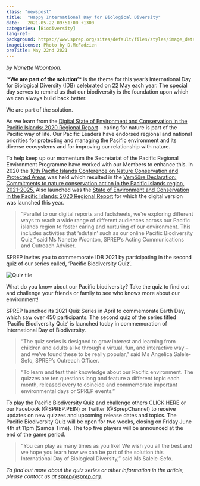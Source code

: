 ```yaml
---
klass: "newspost"
title:  "Happy International Day for Biological Diversity"
date:   2021-05-22 09:51:00 +1300
categories: [Biodiversity]
lang-ref: 
background: https://www.sprep.org/sites/default/files/styles/image_detai_670_400_/public/images/news/IMG_20180804_121351_543.jpg?itok=kvkkIg5F
imageLicense: Photo by D.McFadzien
preTitle: May 22nd 2021
---
```

*by Nanette Woontoon.*

‘***We are part of the solution’\*** is the theme for this year’s International Day for Biological Diversity (IDB) celebrated on 22 May each year. The special day serves to remind us that our biodiversity is the foundation upon which we can always build back better. 

We are part of the solution.

As we learn from the [Digital State of Environment and Conservation in the Pacific Islands: 2020 Regional Report](https://soec.sprep.org/report_online.html) - caring for nature is part of the Pacific way of life.  Our Pacific Leaders have endorsed regional and national priorities for protecting and managing the Pacific environment and its diverse ecosystems and for improving our relationship with nature.

To help keep up our momentum the Secretariat of the Pacific Regional Environment Programme have worked with our Members to enhance this. In 2020 the [10th Pacific Islands Conference on Nature Conservation and Protected Areas](https://www.pacificnatureconference.com/) was held which resulted in the [Vemööre Declaration: Commitments to nature conservation action in the Pacific Islands region, 2021-2025.](https://www.sprep.org/sites/default/files/documents/publications/declaration-Vermoore-endorsed-2020-eng.pdf) Also launched was the [State of Environment and Conservation in the Pacific Islands: 2020 Regional Report](https://pacific-data.sprep.org/dataset/state-environment-and-conservation-pacific-islands-2020-regional-report) for which the digital version was launched this year.

> “Parallel to our digital reports and factsheets, we’re exploring different ways to reach a wide range of different audiences across our Pacific islands region to foster caring and nurturing of our environment. This includes activities that ‘edutain’ such as our online Pacific Biodiversity Quiz,” said Ms Nanette Woonton, SPREP’s Acting Communications and Outreach Adviser.

SPREP invites you to commemorate IDB 2021 by participating in the second quiz of our series called, ‘Pacific Biodiversity Quiz’.

![Quiz tile](https://www.sprep.org/sites/default/files/users/nanettew/BiodiversityQuizTile.png)

What do you know about our Pacific biodiversity? Take the quiz to find out and challenge your friends or family to see who knows more about our environment!

SPREP launched its 2021 Quiz Series in April to commemorate Earth Day, which saw over 450 participants. The second quiz of the series titled ‘Pacific Biodiversity Quiz’ is launched today in commemoration of International Day of Biodiversity.

> “The quiz series is designed to grow interest and learning from children and adults alike through a virtual, fun, and interactive way – and we’ve found these to be really popular,” said Ms Angelica Salele-Sefo, SPREP’s Outreach Officer.

> “To learn and test their knowledge about our Pacific environment.  The quizzes are ten questions long and feature a different topic each month, released every to coincide and commemorate important environmental days or SPREP events.”

To play the Pacific Biodiversity Quiz and challenge others [CLICK HERE](https://quizizz.com/pro/join?gc=31017242) or our Facebook (@SPREP.PEIN) or Twitter (@SprepChannel) to receive updates on new quizzes and upcoming release dates and topics. The Pacific Biodiversity Quiz will be open for two weeks, closing on Friday June 4th at 11pm (Samoa Time). The top five players will be announced at the end of the game period.

> “You can play as many times as you like!  We wish you all the best and we hope you learn how we can be part of the solution this International Day of Biological Diversity,” said Ms Salele-Sefo.

*To find out more about the quiz series or other information in the article, please contact us at [sprep@sprep.org](mailto:sprep@sprep.org).* 
